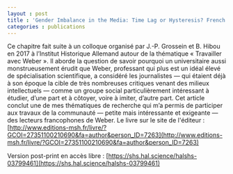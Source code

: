 ```yaml
---
layout : post
title : 'Gender Imbalance in the Media: Time Lag or Hysteresis? French Newspapers, Gender Parity Shocks, and the Long and Winding Road to the Demasculinization of Political Reporting (1990–2020)'
categories : publications
---
```


Ce chapitre fait suite à un colloque organisé par J.-P. Grossein et B. Hibou en 2017 à l’Institut Historique Allemand autour de la thématique « Travailler avec Weber ». Il aborde la question de savoir pourquoi un universitaire aussi monstrueusement érudit que Weber, professant qui plus est un idéal élevé de spécialisation scientifique, a considéré les journalistes — qui étaient déjà à son époque la cible de très nombreuses critiques venant des milieux intellectuels — comme un groupe social particulièrement intéressant à étudier, d’une part et à côtoyer, voire à imiter, d’autre part. Cet article conclut une de mes thématiques de recherche qui m’a permis de participer aux travaux de la communauté — petite mais intéressante et exigeante — des lecteurs francophones de Weber.
Le livre sur le site de l'éditeur : [http://www.editions-msh.fr/livre/?GCOI=27351100210690&fa=author&person_ID=7263](http://www.editions-msh.fr/livre/?GCOI=27351100210690&fa=author&person_ID=7263)

Version post-print en accès libre : [https://shs.hal.science/halshs-03799461](https://shs.hal.science/halshs-03799461)
